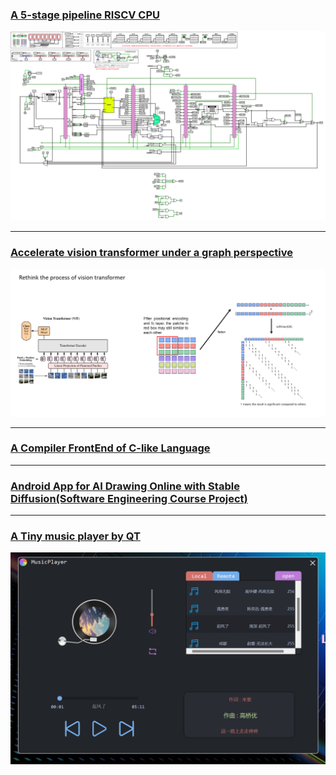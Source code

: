 

### [A 5-stage pipeline RISCV CPU](/_posts/2023-.md)
![](./img/pipeline_cpu.png)

---

### [Accelerate vision transformer under a graph perspective](slides)
![](./img/graph_vit.png)

---

### [A Compiler FrontEnd of C-like Language](./_posts/2022-10-12-my-simple-compiler.md)

---

### [Android App for AI Drawing Online with Stable Diffusion(Software Engineering Course Project)](https://github.com/N-E-E/AI-Art-Mobile)

---

### [A Tiny music player by QT](./_posts/2023-12-29-kingsoft-course.md)
![](./img/musicplayer.png)

